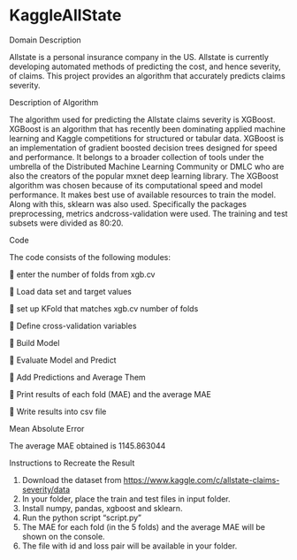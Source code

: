 # KaggleAllState

Domain Description

  Allstate is a personal insurance company in the US. Allstate is currently developing automated methods of predicting the cost, and hence severity, of claims. This project provides an algorithm that accurately predicts claims severity.

Description of Algorithm 

The algorithm used for predicting the Allstate claims severity is XGBoost. XGBoost is an algorithm that has recently been dominating applied machine learning and Kaggle competitions for structured or tabular data. XGBoost is an implementation of gradient boosted decision trees designed for speed and performance. It belongs to a broader collection of tools under the umbrella of the Distributed Machine Learning Community or DMLC who are also the creators of the popular mxnet deep learning library. The XGBoost algorithm was chosen because of its computational speed and model performance. It makes best use of available resources to train the model. Along with this, sklearn was also used. Specifically the packages preprocessing, metrics andcross-validation were used.
The training and test subsets were divided as 80:20.

Code

The code consists of the following modules:

 enter the number of folds from xgb.cv

 Load data set and target values

 set up KFold that matches xgb.cv number of folds

 Define cross-validation variables

 Build Model

 Evaluate Model and Predict

 Add Predictions and Average Them

 Print results of each fold (MAE) and the average MAE

 Write results into csv file

Mean Absolute Error

The average MAE obtained is 1145.863044

Instructions to Recreate the Result
1. Download the dataset from https://www.kaggle.com/c/allstate-claims-severity/data
2. In your folder, place the train and test files in input folder.
3. Install numpy, pandas, xgboost and sklearn.
4. Run the python script “script.py”
5. The MAE for each fold (in the 5 folds) and the average MAE will be shown on the
console.
6. The file with id and loss pair will be available in your folder.
